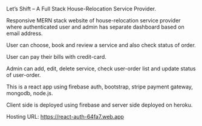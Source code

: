 Let’s Shift – A Full Stack House-Relocation Service Provider.

Responsive MERN stack website of house-relocation service provider where authenticated user and admin has separate dashboard based on email address.

User can choose, book and review a service and also check status of order.

User can pay their bills with credit-card.

Admin can add, edit, delete service, check user-order list and update status of user-order.

This is a react app using firebase auth, bootstrap, stripe payment gateway, mongodb, node.js.

Client side is deployed using firebase and server side deployed on heroku.


Hosting URL: https://react-auth-64fa7.web.app
